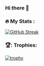 ### Hi there 👋

### :fire: My Stats :
<!-- (url)https://github-readme-streak-stats.herokuapp.com/?user=giorgiodaneri \ -->
[![GitHub Streak](http://github-readme-streak-stats.herokuapp.com?user=giorgiodaneri&theme=dark&background=000000)](https://git.io/streak-stats)

<!--
[![Top Langs](https://github-readme-stats.vercel.app/api/top-langs/?username=giorgiodaneri&layout=compact&theme=vision-friendly-dark)](https://github.com/anuraghazra/github-readme-stats)

[![Top Langs](https://github-readme-stats-git-masterrstaa-rickstaa.vercel.app/api/top-langs/?username=giorgiodaneri)](https://github.com/anuraghazra/github-readme-stats)
-->


### 🏆: Trophies:
[![trophy](https://github-profile-trophy.vercel.app/?username=giorgiodaneri&theme=onedark)](https://github.com/ryo-ma/github-profile-trophy)


<!--
**giorgiodaneri/giorgiodaneri** is a ✨ _special_ ✨ repository because its `README.md` (this file) appears on your GitHub profile.

Here are some ideas to get you started:

- 🔭 I’m currently working on ...
- 🌱 I’m currently learning ...
- 👯 I’m looking to collaborate on ...
- 🤔 I’m looking for help with ...
- 💬 Ask me about ...
- 📫 How to reach me: ...
- 😄 Pronouns: ...
- ⚡ Fun fact: ...
-->
